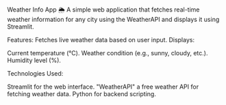 Weather Info App 🌦️
A simple web application that fetches real-time weather information for any city using the WeatherAPI and displays it using Streamlit.

Features:
Fetches live weather data based on user input.
Displays:

Current temperature (°C).
Weather condition (e.g., sunny, cloudy, etc.).
Humidity level (%).

Technologies Used:

Streamlit for the web interface.
"WeatherAPI" a free weather API for fetching weather data.
Python for backend scripting.
